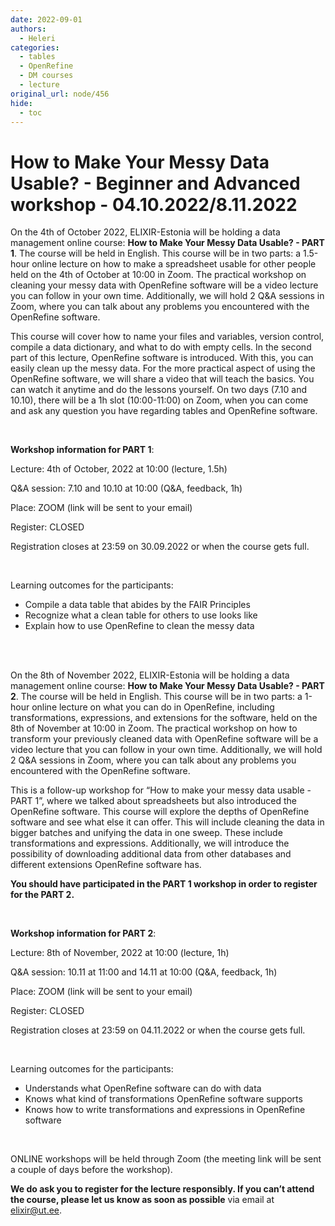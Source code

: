 ```yaml
---
date: 2022-09-01
authors:
  - Heleri
categories:
  - tables
  - OpenRefine
  - DM courses
  - lecture
original_url: node/456
hide:
  - toc
---
```


# How to Make Your Messy Data Usable? - Beginner and Advanced workshop - 04.10.2022/8.11.2022

<p>On the 4th of October 2022, ELIXIR-Estonia will be holding a data management online course: <strong>How to Make Your Messy Data Usable? - PART 1</strong>. The course will be held in English. This course will be in two parts: a 1.5-hour online lecture on how to make a spreadsheet usable for other people held on the 4th of October at 10:00 in Zoom. The practical workshop on cleaning your messy data with OpenRefine software will be a video lecture you can follow in your own time. Additionally, we will hold 2 Q&amp;A sessions in Zoom, where you can talk about any problems you encountered with the OpenRefine software.</p>

<p>This course will cover how to name your files and variables, version control, compile a data dictionary, and what to do with empty cells. In the second part of this lecture, OpenRefine software is introduced. With this, you can easily clean up the messy data. For the more practical aspect of using the OpenRefine software, we will share a video that will teach the basics. You can watch it anytime and do the lessons yourself. On two days (7.10 and 10.10), there will be a 1h slot (10:00-11:00) on Zoom, when you can come and ask any question you have regarding tables and OpenRefine software.&nbsp;</p>

<p>&nbsp;</p>

<p><strong>Workshop information for PART 1</strong>:&nbsp;</p>

<p>Lecture: 4th of October, 2022 at 10:00 (lecture, 1.5h)</p>

<p>Q&amp;A session: 7.10 and 10.10 at 10:00 (Q&amp;A, feedback, 1h)</p>

<p>Place: ZOOM (link will be sent to your email)</p>

<p>Register: CLOSED</p>

<p>Registration closes at 23:59 on 30.09.2022 or when the course gets full.</p>

<p>&nbsp;</p>

<p>Learning outcomes for the participants:&nbsp;</p>

<ul>
	<li>Compile a data table that abides by the FAIR Principles</li>
	<li>Recognize what a clean table for others to use looks like</li>
	<li>Explain how to use OpenRefine to clean the messy data</li>
</ul>

<p><br />
&nbsp;</p>

<p>On the 8th of November 2022, ELIXIR-Estonia will be holding a data management online course: <strong>How to Make Your Messy Data Usable? - PART 2</strong>. The course will be held in English. This course will be in two parts: a 1-hour online lecture on what you can do in OpenRefine, including transformations, expressions, and extensions for the software, held on the 8th of November at 10:00 in Zoom. The practical workshop on how to transform your previously cleaned data with OpenRefine software will be a video lecture that you can follow in your own time. Additionally, we will hold 2 Q&amp;A sessions in Zoom, where you can talk about any problems you encountered with the OpenRefine software.</p>

<p>This is a follow-up workshop for “How to make your messy data usable - PART 1”, where we talked about spreadsheets but also introduced the OpenRefine software. This course will explore the depths of OpenRefine software and see what else it can offer. This will include cleaning the data in bigger batches and unifying the data in one sweep. These include transformations and expressions. Additionally, we will introduce the possibility of downloading additional data from other databases and different extensions OpenRefine software has.&nbsp;</p>

<p><strong>You should have participated in the PART 1 workshop in order to register for the PART 2.&nbsp;</strong></p>

<p>&nbsp;</p>

<p><strong>Workshop information for PART 2</strong>:&nbsp;</p>

<p>Lecture: 8th of November, 2022 at 10:00 (lecture, 1h)</p>

<p>Q&amp;A session: 10.11 at 11:00 and 14.11 at 10:00 (Q&amp;A, feedback, 1h)</p>

<p>Place: ZOOM (link will be sent to your email)</p>

<p>Register: CLOSED</p>

<p>Registration closes at 23:59 on 04.11.2022 or when the course gets full.</p>

<p>&nbsp;</p>

<p>Learning outcomes for the participants:&nbsp;</p>

<ul>
	<li>Understands what OpenRefine software can do with data</li>
	<li>Knows what kind of transformations OpenRefine software supports</li>
	<li>Knows how to write transformations and expressions in OpenRefine software</li>
</ul>

<p>&nbsp;</p>

<p>ONLINE workshops will be held through Zoom (the meeting link will be sent a couple of days before the workshop).&nbsp;</p>

<p><strong>We do ask you to register for the lecture responsibly. If you can’t attend the course, please let us know as soon as possible</strong> via email at <a href="mailto:elixir@ut.ee">elixir@ut.ee</a>.&nbsp;</p>

